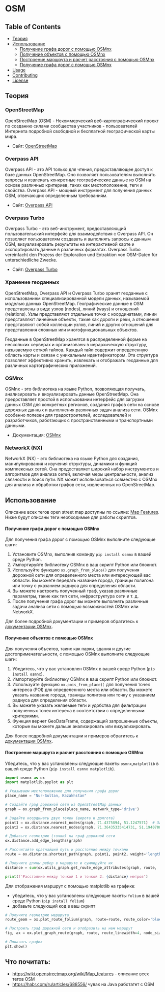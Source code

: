# OSM
## Table of Contents

- [Теория](#Теория)
- [Использование](#installation)
  - [Получение графа дорог с помощью OSMnx](#Получение-графа-дорог-с-помощью-OSMnx)
  - [Получение объектов с помощью OSMnx](#Получение-объектов-с-помощью-OSMnx)
  - [Построение маршрута и расчет расстояния с помощью OSMnx](#Построение-маршрута-и-расчет-расстояния-с-помощью-OSMnx)
  - [Получение графа дорог с помощью OSMnx](#installation)
- [Usage](#usage)
- [Contributing](#contributing)
- [License](#license)

## Теория

### OpenStreetMap

OpenStreetMap (OSM) - Некоммерческий веб-картографический проект по созданию силами сообщества участников - пользователей Интернета подробной свободной и бесплатной географической карты мира.

- Сайт: [OpenStreetMap](https://www.openstreetmap.org/)

### Overpass API

Overpass API - это API только для чтения, предоставляющее доступ к базе данных OpenStreetMap. Оно позволяет пользователям выполнять запросы и извлекать конкретные географические данные из OSM на основе различных критериев, таких как местоположение, теги и свойства. Overpass API - мощный инструмент для получения данных OSM, отвечающих определенным требованиям.

- Сайт: [Overpass API](https://wiki.openstreetmap.org/wiki/Overpass_API)

### Overpass Turbo

Overpass Turbo - это веб-инструмент, предоставляющий пользовательский интерфейс для взаимодействия с Overpass API. Он позволяет пользователям создавать и выполнять запросы к данным OSM, визуализировать результаты на интерактивной карте и экспортировать данные в различных форматах. Overpass Turbo vereinfacht den Prozess der Exploration und Extraktion von OSM-Daten für unterschiedliche Zwecke.

- Сайт: [Overpass Turbo](https://overpass-turbo.eu/)

### Хранение геоданных

OpenStreetMap, Overpass API и Overpass Turbo хранят геоданные с использованием специализированной модели данных, называемой моделью данных OpenStreetMap. Географические данные в OSM представлены в виде узлов (nodes), линий (ways) и отношений (relations). Узлы представляют отдельные точки с координатами, линии представляют линейные объекты, такие как дороги и реки, а отношения представляют собой коллекции узлов, линий и других отношений для представления сложных или многофункциональных объектов.

Геоданные в OpenStreetMap хранятся в распределенной форме на нескольких серверах и организованы в иерархическую структуру, называемую сеткой тайлов. Каждый тайл содержит определенную область карты и связан с уникальным идентификатором. Эта структура позволяет эффективно хранить, извлекать и отображать геоданные для различных картографических приложений.

### OSMnx

OSMnx - это библиотека на языке Python, позволяющая получать, анализировать и визуализировать данные OpenStreetMap. Она предоставляет простой в использовании интерфейс для загрузки данных OSM для конкретных регионов, создания графов сети на основе дорожных данных и выполнения различных задач анализа сети. OSMnx особенно полезен для градостроителей, исследователей и разработчиков, работающих с пространственными и транспортными данными.

- Документация: [OSMnx](https://osmnx.readthedocs.io/en/stable/index.html)

### NetworkX (NX)

NetworkX (NX) - это библиотека на языке Python для создания, манипулирования и изучения структуры, динамики и функций комплексных сетей. Она предоставляет широкий набор инструментов и алгоритмов для анализа сетей, включая меры центральности, анализ связности и поиск пути. NX может использоваться совместно с OSMnx для анализа и обработки графов сети, извлеченных из OpenStreetMap.


## Использование

Описание всех тегов open street map доступны по ссылке: [Map Features](https://wiki.openstreetmap.org/wiki/Map_features). Ниже будут описаны теги необходимые для работы скриптов. 

#### Получение графа дорог с помощью OSMnx

Для получения графа дорог с помощью OSMnx выполните следующие шаги:

1. Установите OSMnx, выполнив команду `pip install osmnx` в вашей среде Python.
2. Импортируйте библиотеку OSMnx в ваш скрипт Python или блокнот.
3. Используйте функцию `ox.graph_from_place()` для получения дорожной сети для определенного места или интересующей вас области. Вы можете передать название города, границы полигона или точку с указанием радиуса для определения области.
4. Вы можете настроить полученный граф, указав различные параметры, такие как тип сети, инфраструктура сети и т. д.
5. После получения графа дорог вы можете выполнять различные задачи анализа сети с помощью возможностей OSMnx или NetworkX.

Для более подробной документации и примеров обратитесь к [документации OSMnx](https://osmnx.readthedocs.io/).

#### Получение объектов с помощью OSMnx

Для получения объектов, таких как парки, здания и другие достопримечательности, с помощью OSMnx выполните следующие шаги:

1. Убедитесь, что у вас установлен OSMnx в вашей среде Python (`pip install osmnx`).
2. Импортируйте библиотеку OSMnx в ваш скрипт Python или блокнот.
3. Используйте функцию `ox.pois_from_place()` для получения точек интереса (POI) для определенного места или области. Вы можете указать название города, границы полигона или точку с указанием радиуса для определения области.
4. Вы можете указать желаемые теги и удобства для фильтрации полученных точек интереса в соответствии с определенными критериями.
5. Функция вернет GeoDataFrame, содержащий запрошенные объекты, которые вы можете дальше анализировать или визуализировать.

Для более подробной документации и примеров обратитесь к [документации OSMnx](https://osmnx.readthedocs.io/).

#### Построение маршрута и расчет расстояния с помощью OSMnx

Убедитесь, что у вас установлены следующие пакеты `osmnx`,`matplotlib` в вашей среде Python (`pip install osmnx matplotlib`).

```python
import osmnx as ox
import matplotlib.pyplot as plt

# Указываем местоположение для получения графа дорог
place_name = "Nur-Sultan, Kazakhstan"

# Создайте граф дорожной сети из OpenStreetMap данных
graph = ox.graph_from_place(place_name, network_type='drive') 

# Задайте координаты двух точек (широта и долгота)
point1 = ox.distance.nearest_nodes(graph, 71.4375894, 51.1247571)  # Замените значениями реальных координат
point2 = ox.distance.nearest_nodes(graph, 71.36435335414731, 51.19407083146049)  # Замените значениями реальных координат

# Добавьте геометрию (точки) на граф дорожной сети
ox.distance.add_edge_lengths(graph)

# Рассчитайте кратчайший путь и расстояние между точками
route = ox.distance.shortest_path(graph, point1, point2, weight='length')

# Получите длины ребер в маршруте и суммируйте их
distance = sum(ox.utils_graph.get_route_edge_attributes(graph, route, 'length'))

print(f'Расстояние между точкой 1 и точкой 2: {distance} метров')
```

Для отображения маршрут с помощью matplotlib на графике:
- убедитесь, что у вас установлены следующие пакеты `folium` в вашей среде Python (`pip install folium`)
- добавьте следующий код в ваш скрипт
```python
# Получите геометрию маршрута
route_geom = ox.plot_route_folium(graph, route=route, route_color='blue', route_width=4, edge_width=2)

# Построить граф дорожной сети и отобразить на нем маршрут
fig, ax = ox.plot_graph_route(graph, route, route_linewidth=4, node_size=0, bgcolor='w')

# Показать график
plt.show()
```

## Что почитать:
- https://wiki.openstreetmap.org/wiki/Map_features - описание всех тегов OSM
- https://habr.com/ru/articles/688556/ чувак на Java работатет с OSM
